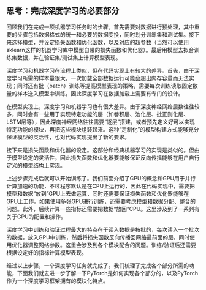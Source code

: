 ## 思考：完成深度学习的必要部分

回顾我们在完成一项机器学习任务时的步骤。首先需要对数据进行预处理，其中重要的步骤包括数据格式的统一和必要的数据变换，同时划分训练集和测试集。接下来选择模型，并设定损失函数和优化函数，以及对应的超参数（当然可以使用sklearn这样的机器学习库中模型自带的损失函数和优化器）。最后用模型去拟合训练集数据，并在验证集/测试集上计算模型表现。

深度学习和机器学习在流程上类似，但在代码实现上有较大的差异。首先，由于深度学习所需的样本量很大，一次加载全部数据运行可能会超出内存容量而无法实现；同时还有批（batch）训练等提高模型表现的策略，需要每次训练读取固定数量的样本送入模型中训练，因此深度学习在数据加载上需要有专门的设计。

在模型实现上，深度学习和机器学习也有很大差异。由于深度神经网络层数往往较多，同时会有一些用于实现特定功能的层（如卷积层、池化层、批正则化层、LSTM层等），因此深度神经网络往往需要“逐层”搭建，或者预先定义好可以实现特定功能的模块，再把这些模块组装起来。这种“定制化”的模型构建方式能够充分保证模型的灵活性，也对代码实现提出了新的要求。

接下来是损失函数和优化器的设定。这部分和经典机器学习的实现是类似的。但由于模型设定的灵活性，因此损失函数和优化器要能够保证反向传播能够在用户自行定义的模型结构上实现。

上述步骤完成后就可以开始训练了。我们前面介绍了GPU的概念和GPU用于并行计算加速的功能，不过程序默认是在CPU上运行的，因此在代码实现中，需要把模型和数据“放到”GPU上去做运算，同时还需要保证损失函数和优化器能够在GPU上工作。如果使用多张GPU进行训练，还需要考虑模型和数据分配、整合的问题。此外，后续计算一些指标还需要把数据“放回”CPU。这里涉及到了一系列有关于GPU的配置和操作。

深度学习中训练和验证过程最大的特点在于读入数据是按批的，每次读入一个批次的数据，放入GPU中训练，然后将损失函数反向传播回网络最前面的层，同时使用优化器调整网络参数。这里会涉及到各个模块配合的问题。训练/验证后还需要根据设定好的指标计算模型表现。

经过以上步骤，一个深度学习任务就完成了。我们梳理了完成各个部分所需的功能，下面我们就去进一步了解一下PyTorch是如何实现各个部分的，以及PyTorch作为一个深度学习框架拥有的模块化特点。
